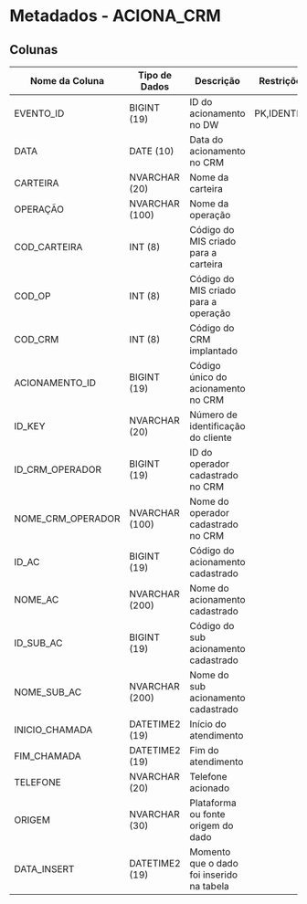 # Metadados - ACIONA_CRM

## Colunas

| Nome da Coluna       | Tipo de Dados | Descrição                                             | Restrições   | Relacionamento     |
|----------------------|---------------|-------------------------------------------------------|--------------|--------------------|
| EVENTO_ID            | BIGINT (19)   | ID do acionamento no DW                               |PK,IDENTITY   |                    |
| DATA                 | DATE (10)     | Data do acionamento no CRM                            |              |                    |
| CARTEIRA             | NVARCHAR (20) | Nome da carteira                                      |              |                    |
| OPERAÇÃO             | NVARCHAR (100)| Nome da operação                                      |              |                    |
| COD_CARTEIRA         | INT (8)       | Código do MIS criado para a carteira                  |              |                    |
| COD_OP               | INT (8)       | Código do MIS criado para a operação                  |              |                    |
| COD_CRM              | INT (8)       | Código do CRM implantado                              |              |                    |
| ACIONAMENTO_ID       | BIGINT (19)   | Código único do acionamento no CRM                    |              |                    |
| ID_KEY               | NVARCHAR (20) | Número de identificação do cliente                    |              | CARTEIRA (ID_KEY)  |
| ID_CRM_OPERADOR      | BIGINT (19)   | ID do operador cadastrado no CRM                      |              |                    |
| NOME_CRM_OPERADOR    | NVARCHAR (100)| Nome do operador cadastrado no CRM                    |              |                    |
| ID_AC                | BIGINT (19)   | Código do acionamento cadastrado                      |              | DEXPARA (ID_AC)    |
| NOME_AC              | NVARCHAR (200)| Nome do acionamento cadastrado                        |              |                    |
| ID_SUB_AC            | BIGINT (19)   | Código do sub acionamento cadastrado                  |              |                    |
| NOME_SUB_AC          | NVARCHAR (200)| Nome do sub acionamento cadastrado                    |              |                    |
| INICIO_CHAMADA       | DATETIME2 (19)| Início do atendimento                                 |              |                    |
| FIM_CHAMADA          | DATETIME2 (19)| Fim do atendimento                                    |              |                    |
| TELEFONE             | NVARCHAR (20) | Telefone acionado                                     |              |                    |
| ORIGEM               | NVARCHAR (30) | Plataforma ou fonte origem do dado                    |              |                    |
| DATA_INSERT          | DATETIME2 (19)| Momento que o dado foi inserido na tabela             |              |                    |
